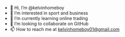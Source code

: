 - 👋 Hi, I’m @kelvinhomeboy
- 👀 I’m interested in sport and business
- 🌱 I’m currently learning online trading
- 💞️ I’m looking to collaborate on GitHub
- 📫 How to reach me at kelvinhomeboy01@gmail.com

<!---
kelvinhomeboy/kelvinhomeboy is a ✨ special ✨ repository because its `README.md` (this file) appears on your GitHub profile.
You can click the Preview link to take a look at your changes.
--->
